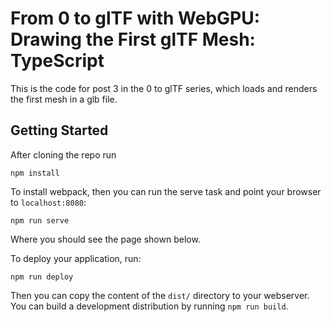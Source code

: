 # From 0 to glTF with WebGPU: Drawing the First glTF Mesh: TypeScript

This is the code for post 3 in the 0 to glTF series, which loads and renders
the first mesh in a glb file.

## Getting Started

After cloning the repo run

```
npm install
```

To install webpack, then you can run the serve task and point your browser to `localhost:8080`:

```
npm run serve
```

Where you should see the page shown below.

To deploy your application, run:

```
npm run deploy
```

Then you can copy the content of the `dist/` directory to your webserver. You can build a development
distribution by running `npm run build`.


